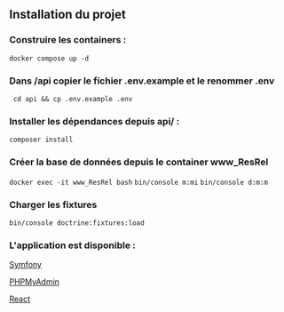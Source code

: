## Installation du projet 

### Construire les containers :

`docker compose up -d`

### Dans /api copier le fichier .env.example et le renommer .env

` cd api && cp .env.example .env`

### Installer les dépendances depuis api/ : 

`composer install`

### Créer la base de données depuis le container www_ResRel

`docker exec -it www_ResRel bash`
`bin/console m:mi`
`bin/console d:m:m`

### Charger les fixtures

`bin/console doctrine:fixtures:load`

### L'application est disponible : 

[Symfony](http://localhost:8000) 

[PHPMyAdmin](http://localhost:8080)

[React](http://localhost:3000)




